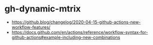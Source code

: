 # gh-dynamic-mtrix

- https://github.blog/changelog/2020-04-15-github-actions-new-workflow-features/
- https://docs.github.com/en/actions/reference/workflow-syntax-for-github-actions#example-including-new-combinations
